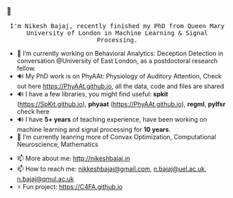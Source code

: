 ### 👋

<p align="center">
  <samp>
I'm Nikesh Bajaj, recently finished my PhD from Queen Mary University of London in Machine Learning & Signal Processing.
  </samp>
</p>
<!--
**Nikeshbajaj/nikeshbajaj** is a ✨ _special_ ✨ repository because its `README.md` (this file) appears on your GitHub profile.
-->

- 🔭 I’m currently working on Behavioral Analytics: Deception Detection in conversation @University of East London, as a postdoctoral research fellow.
- 🔊 My PhD work is on PhyAAt: Physiology of Auditory Attention, Check out here https://PhyAAt.github.io, all the data, code and files are shared
- 🔊 I have a few libraries, you might find useful: **spkit** (https://SpKit.github.io), **phyaat** (https://PhyAAt.github.io), **regml**, **pylfsr** check here 
- 🔊 I have **5+ years** of teaching experience, have been working on machine learning and signal processing for **10 years**.
- 🌱 I’m currently leanring more of Convax Optimization, Computational Neuroscience, Mathematics 
<!--
- 👯 I’m looking to collaborate on ..
- 🤔 I’m looking for help with ...
- 💬 Ask me about ...
-->
- 📫 More about me: http://nikeshbajaj.in
- 📫 How to reach me: nikkeshbajaj@gmail.com, n.bajaj@uel.ac.uk, n.bajaj@qmul.ac.uk
- ⚡ Fun project: https://C4FA.github.io 

